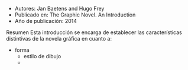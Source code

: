 - Autores: Jan Baetens and Hugo Frey
- Publicado en: The Graphic Novel. An Introduction
- Año de publicación: 2014

Resumen
Esta introducción se encarga de establecer las características distintivas de la novela gráfica en cuanto a:
- forma
	- estilo de dibujo
	- 